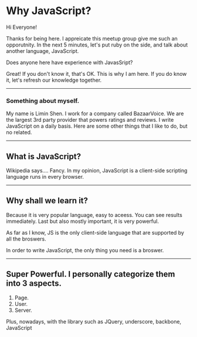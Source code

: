 Why JavaScript?
======

Hi Everyone!

Thanks for being here.  I appreicate this meetup group give me such an opporutnity.  In the next 5 minutes, let's put ruby on the side, and talk about another language, JavaScript.

Does anyone here have experience with JavasSript?

Great!  If you don't know it, that's OK.  This is why I am here.  If you do know it, let's refresh our knowledge together.

-----
### Something about myself.
My name is Limin Shen.  I work for a company called BazaarVoice.  We are the largest 3rd party provider that powers ratings and reviews.  I write JavaScript on a daily basis.  Here are some other things that I like to do, but no related.

------
## What is JavaScript?
Wikipedia says....
Fancy. In my opinion, JavaScript is a client-side scripting language runs in every browser.

------
## Why shall we learn it?
Because it is very popular language, easy to aceess.  You can see results immediately.  Last but also mostly important, it is very powerful.

As far as I know, JS is the only client-side language that are supported by all the broswers.  

In order to write JavaScript, the only thing you need is a broswer.  

------
## Super Powerful.  I personally categorize them into 3 aspects.
1. Page.
2. User.
3. Server.

Plus, nowadays, with the library such as JQuery, underscore, backbone, JavaScript

